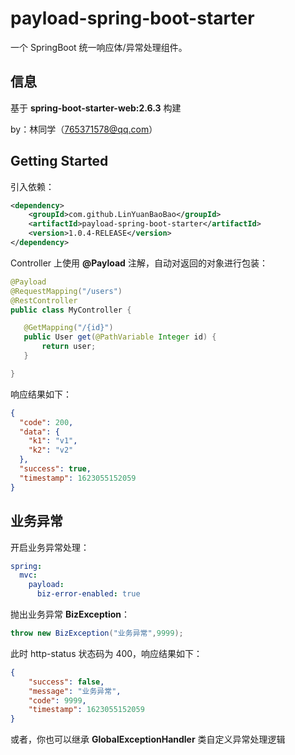 # payload-spring-boot-starter

一个 SpringBoot 统一响应体/异常处理组件。

## 信息
基于 **spring-boot-starter-web:2.6.3** 构建

by：林同学（765371578@qq.com）

## Getting Started

引入依赖：

```xml
<dependency>
    <groupId>com.github.LinYuanBaoBao</groupId>
    <artifactId>payload-spring-boot-starter</artifactId>
    <version>1.0.4-RELEASE</version>
</dependency>
```

Controller 上使用 **@Payload** 注解，自动对返回的对象进行包装：

 ```java
@Payload
@RequestMapping("/users")
@RestController
public class MyController {

    @GetMapping("/{id}")
    public User get(@PathVariable Integer id) {
        return user;
    }

}

```

响应结果如下：
```json
{
  "code": 200,
  "data": {
    "k1": "v1",
    "k2": "v2"
  },
  "success": true,
  "timestamp": 1623055152059
}
```

## 业务异常

开启业务异常处理：
```yml
spring:
  mvc:
    payload:
      biz-error-enabled: true
```

抛出业务异常 **BizException**：

```java
throw new BizException("业务异常",9999);    
```

此时 http-status 状态码为 400，响应结果如下：
```json
{
    "success": false,
    "message": "业务异常",
    "code": 9999,
    "timestamp": 1623055152059
}
```

或者，你也可以继承 **GlobalExceptionHandler** 类自定义异常处理逻辑

